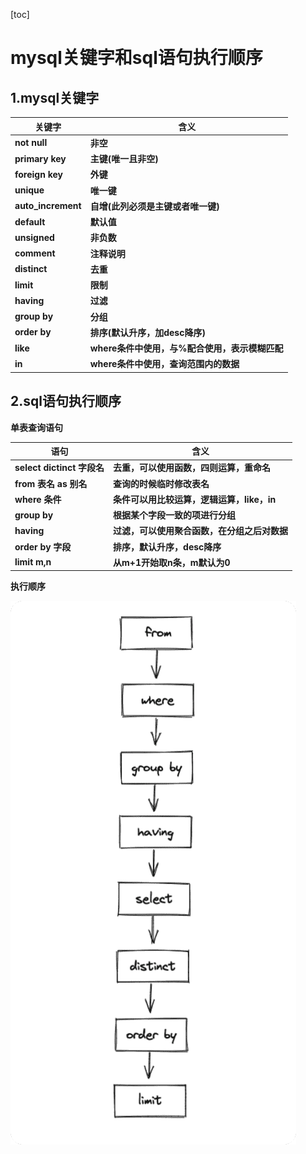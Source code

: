 [toc]



# mysql关键字和sql语句执行顺序

## 1.mysql关键字

| 关键字             | 含义                                           |
| ------------------ | ---------------------------------------------- |
| **not null**       | **非空**                                       |
| **primary key**    | **主键(唯一且非空)**                           |
| **foreign key**    | **外键**                                       |
| **unique**         | **唯一键**                                     |
| **auto_increment** | **自增(此列必须是主键或者唯一键)**             |
| **default**        | **默认值**                                     |
| **unsigned**       | **非负数**                                     |
| **comment**        | **注释说明**                                   |
| **distinct**       | **去重**                                       |
| **limit**          | **限制**                                       |
| **having**         | **过滤**                                       |
| **group by**       | **分组**                                       |
| **order by**       | **排序(默认升序，加desc降序)**                 |
| **like**           | **where条件中使用，与%配合使用，表示模糊匹配** |
| **in**             | **where条件中使用，查询范围内的数据**          |





## 2.sql语句执行顺序

**单表查询语句**

| 语句                       | 含义                                         |
| -------------------------- | -------------------------------------------- |
| **select dictinct 字段名** | **去重，可以使用函数，四则运算，重命名**     |
| **from 表名 as 别名**      | **查询的时候临时修改表名**                   |
| **where 条件**             | **条件可以用比较运算，逻辑运算，like，in**   |
| **group by**               | **根据某个字段一致的项进行分组**             |
| **having**                 | **过滤，可以使用聚合函数，在分组之后对数据** |
| **order by 字段**          | **排序，默认升序，desc降序**                 |
| **limit m,n**              | **从m+1开始取n条，m默认为0**                 |



**执行顺序**

![iShot_2023-03-28_17.31.24](https://github.com/pptfz/picgo-images/blob/master/img/iShot_2023-03-28_17.31.24.png)
